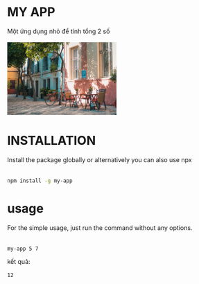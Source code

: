 <h1>MY APP</h1>
Một ứng dụng nhỏ để tính tổng 2 số<br><br>
<img src="images/2.jpg"width=50%><br>

<h1>INSTALLATION</h1>
Install the package globally or alternatively you can also use npx<br><br>

```bash
npm install -g my-app
```
<h1>usage</h1>
For the simple usage, just run the command without any options.<br><br>


```bash
my-app 5 7
```

kết quả:

```bash
12
```


